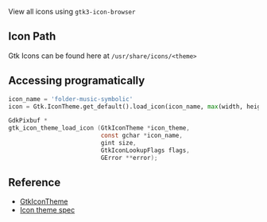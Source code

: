 View all icons using `gtk3-icon-browser`

## Icon Path

Gtk Icons can be found here at `/usr/share/icons/<theme>`

## Accessing programatically

```python
icon_name = 'folder-music-symbolic'
icon = Gtk.IconTheme.get_default().load_icon(icon_name, max(width, height) / 4, 0)
```
```c
GdkPixbuf *
gtk_icon_theme_load_icon (GtkIconTheme *icon_theme,
                          const gchar *icon_name,
                          gint size,
                          GtkIconLookupFlags flags,
                          GError **error);
```

## Reference

* [GtkIconTheme](https://developer.gnome.org/gtk3/stable/GtkIconTheme.html)
* [Icon theme spec](https://developer.gnome.org/icon-theme-spec/)

